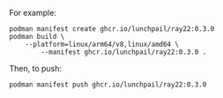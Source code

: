 For example:

```shell
podman manifest create ghcr.io/lunchpail/ray22:0.3.0
podman build \
    --platform=linux/arm64/v8,linux/amd64 \
        --manifest ghcr.io/lunchpail/ray22:0.3.0 .
```

Then, to push:

```shell
podman manifest push ghcr.io/lunchpail/ray22:0.3.0
```

